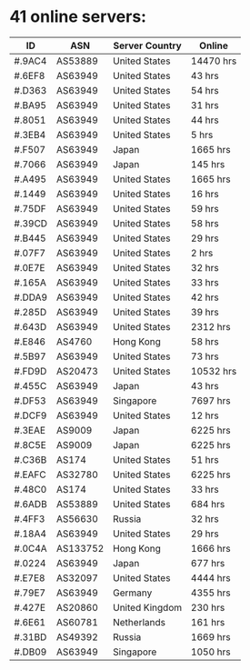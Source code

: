# 41 online servers:

| ID | ASN | Server Country | Online |
| ------ | ------ | ------ | ------ |
| #.9AC4 | AS53889 | United States | 14470 hrs |
| #.6EF8 | AS63949 | United States | 43 hrs |
| #.D363 | AS63949 | United States | 54 hrs |
| #.BA95 | AS63949 | United States | 31 hrs |
| #.8051 | AS63949 | United States | 44 hrs |
| #.3EB4 | AS63949 | United States | 5 hrs |
| #.F507 | AS63949 | Japan | 1665 hrs |
| #.7066 | AS63949 | Japan | 145 hrs |
| #.A495 | AS63949 | United States | 1665 hrs |
| #.1449 | AS63949 | United States | 16 hrs |
| #.75DF | AS63949 | United States | 59 hrs |
| #.39CD | AS63949 | United States | 58 hrs |
| #.B445 | AS63949 | United States | 29 hrs |
| #.07F7 | AS63949 | United States | 2 hrs |
| #.0E7E | AS63949 | United States | 32 hrs |
| #.165A | AS63949 | United States | 33 hrs |
| #.DDA9 | AS63949 | United States | 42 hrs |
| #.285D | AS63949 | United States | 39 hrs |
| #.643D | AS63949 | United States | 2312 hrs |
| #.E846 | AS4760 | Hong Kong | 58 hrs |
| #.5B97 | AS63949 | United States | 73 hrs |
| #.FD9D | AS20473 | United States | 10532 hrs |
| #.455C | AS63949 | Japan | 43 hrs |
| #.DF53 | AS63949 | Singapore | 7697 hrs |
| #.DCF9 | AS63949 | United States | 12 hrs |
| #.3EAE | AS9009 | Japan | 6225 hrs |
| #.8C5E | AS9009 | Japan | 6225 hrs |
| #.C36B | AS174 | United States | 51 hrs |
| #.EAFC | AS32780 | United States | 6225 hrs |
| #.48C0 | AS174 | United States | 33 hrs |
| #.6ADB | AS53889 | United States | 684 hrs |
| #.4FF3 | AS56630 | Russia | 32 hrs |
| #.18A4 | AS63949 | United States | 29 hrs |
| #.0C4A | AS133752 | Hong Kong | 1666 hrs |
| #.0224 | AS63949 | Japan | 677 hrs |
| #.E7E8 | AS32097 | United States | 4444 hrs |
| #.79E7 | AS63949 | Germany | 4355 hrs |
| #.427E | AS20860 | United Kingdom | 230 hrs |
| #.6E61 | AS60781 | Netherlands | 161 hrs |
| #.31BD | AS49392 | Russia | 1669 hrs |
| #.DB09 | AS63949 | Singapore | 1050 hrs |

